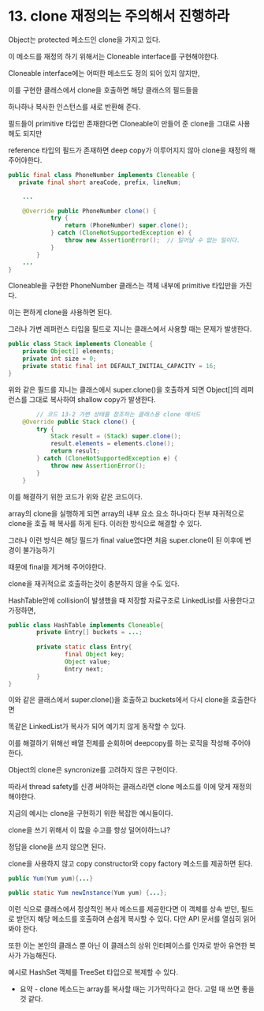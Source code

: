 # 13. clone 재정의는 주의해서 진행하라

Object는 protected 메소드인 clone을 가지고 있다.

이 메소드를 재정의 하기 위해서는 Cloneable interface를 구현해야한다.

Cloneable interface에는 어떠한 메소드도 정의 되어 있지 않지만,

이를 구현한 클래스에서 clone을 호출하면 해당 클래스의 필드들을

하나하나 복사한 인스턴스를 새로 반환해 준다.

필드들이 primitive 타입만 존재한다면 Cloneable이 만들어 준 clone을 그대로 사용해도 되지만

reference 타입의 필드가 존재하면 deep copy가 이루어지지 않아 clone을 재정의 해주어야한다.

```java
public final class PhoneNumber implements Cloneable {
   private final short areaCode, prefix, lineNum;

	...

	@Override public PhoneNumber clone() {
	        try {
	            return (PhoneNumber) super.clone();
	        } catch (CloneNotSupportedException e) {
	            throw new AssertionError();  // 일어날 수 없는 일이다.
	        }
	    }
	...
}
```

Cloneable을 구현한 PhoneNumber 클래스는 객체 내부에 primitive 타입만을 가진다.

이는 편하게 clone을 사용하면 된다.

그러나 가변 레퍼런스 타입을 필드로 지니는 클래스에서 사용할 때는 문제가 발생한다.

```java
public class Stack implements Cloneable {
    private Object[] elements;
    private int size = 0;
    private static final int DEFAULT_INITIAL_CAPACITY = 16;
}
```

위와 같은 필드를 지니는 클래스에서 super.clone()을 호출하게 되면 Object[]의 레퍼런스를 그대로 복사하여 shallow copy가 발생한다.

```java
		// 코드 13-2 가변 상태를 참조하는 클래스용 clone 메서드
    @Override public Stack clone() {
        try {
            Stack result = (Stack) super.clone();
            result.elements = elements.clone();
            return result;
        } catch (CloneNotSupportedException e) {
            throw new AssertionError();
        }
    }
```

이를 해결하기 위한 코드가 위와 같은 코드이다.

array의 clone을 실행하게 되면 array의 내부 요소 요소 하나마다 전부 재귀적으로 clone을 호출 해 복사를 하게 된다. 이러한 방식으로 해결할 수 있다.

그러나 이런 방식은 해당 필드가 final value였다면 처음 super.clone이 된 이후에 변경이 불가능하기 

때문에 final을 제거해 주어야한다.

clone을 재귀적으로 호출하는것이 충분하지 않을 수도 있다.

HashTable안에 collision이 발생했을 때 저장할 자료구조로 LinkedList를 사용한다고 가정하면,

```java
public class HashTable implements Cloneable{
		private Entry[] buckets = ...;
		
		private static class Entry{
				final Object key;
				Object value;
				Entry next;
		}
}
```

이와 같은 클래스에서 super.clone()을 호출하고 buckets에서 다시 clone을 호출한다면

똑같은 LinkedList가 복사가 되어 예기치 않게 동작할 수 있다.

이를 해결하기 위해선 배열 전체를 순회하며 deepcopy를 하는 로직을 작성해 주어야한다.

Object의 clone은 syncronize를 고려하지 않은 구현이다.

따라서 thread safety를 신경 써야하는 클래스라면 clone 메소드를 이에 맞게 재정의 해야한다.

지금의 예시는 clone을 구현하기 위한 복잡한 예시들이다.

clone을 쓰기 위해서 이 많을 수고를 항상 덜어야하느냐?

정답을 clone을 쓰지 않으면 된다.

clone을 사용하지 않고 copy constructor와 copy factory 메소드를 제공하면 된다.

```java
public Yum(Yum yum){...}

public static Yum newInstance(Yum yum) {...};
```

이런 식으로 클래스에서 정상적인 복사 메소드를 제공한다면 이 객체를 상속 받던, 필드로 받던지 해당 메소드를 호출하여 손쉽게 복사할 수 있다. 다만 API 문서를 열심히 읽어봐야 한다.

또한 이는 본인의 클래스 뿐 아닌 이 클래스의 상위 인터페이스를 인자로 받아 유연한 복사가 가능해진다.

예시로 HashSet 객체를 TreeSet 타입으로 복제할 수 있다.

- 요약 - clone 메소드는 array를 복사할 때는 기가막하다고 한다.
고럴 때 쓰면 좋을 것 같다.

